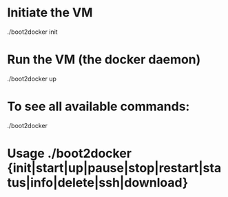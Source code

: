 # Initiate the VM
./boot2docker init

# Run the VM (the docker daemon)
./boot2docker up

# To see all available commands:
./boot2docker

# Usage ./boot2docker {init|start|up|pause|stop|restart|status|info|delete|ssh|download}
